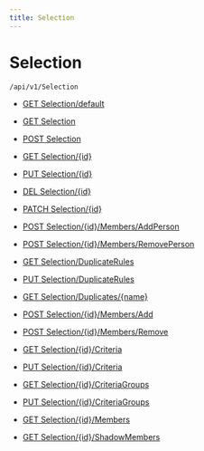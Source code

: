 ```yaml
---
title: Selection
---
```


# Selection

```http
/api/v1/Selection
```




* [GET Selection/default](v1SelectionEntity_DefaultSelectionEntity.md)

* [GET Selection](v1SelectionEntity_GetAll.md)

* [POST Selection](v1SelectionEntity_PostSelectionEntity.md)

* [GET Selection/{id}](v1SelectionEntity_GetSelectionEntity.md)

* [PUT Selection/{id}](v1SelectionEntity_PutSelectionEntity.md)

* [DEL Selection/{id}](v1SelectionEntity_DeleteSelectionEntity.md)

* [PATCH Selection/{id}](v1SelectionEntity_PatchSelectionEntity.md)

* [POST Selection/{id}/Members/AddPerson](v1SelectionEntity_AddContactSelectionMembers.md)

* [POST Selection/{id}/Members/RemovePerson](v1SelectionEntity_RemoveContactSelectionMembers.md)

* [GET Selection/DuplicateRules](v1SelectionEntity_GetDuplicateRules.md)

* [PUT Selection/DuplicateRules](v1SelectionEntity_SetDuplicateRulesStatus.md)

* [GET Selection/Duplicates/{name}](v1SelectionEntity_GetDuplicates.md)

* [POST Selection/{id}/Members/Add](v1SelectionEntity_AddSelectionMembers.md)

* [POST Selection/{id}/Members/Remove](v1SelectionEntity_RemoveSelectionMembersById.md)

* [GET Selection/{id}/Criteria](v1SelectionEntity_GetDynamicSelectionCriteria.md)

* [PUT Selection/{id}/Criteria](v1SelectionEntity_SetDynamicSelectionCriteria3.md)

* [GET Selection/{id}/CriteriaGroups](v1SelectionEntity_GetDynamicSelectionCriteriaGroups.md)

* [PUT Selection/{id}/CriteriaGroups](v1SelectionEntity_SetDynamicSelectionCriteriaGroups.md)

* [GET Selection/{id}/Members](v1SelectionEntity_GetSelectionMembersArchiveRows.md)

* [GET Selection/{id}/ShadowMembers](v1SelectionEntity_GetSelectionShadowMembersArchiveRows.md)